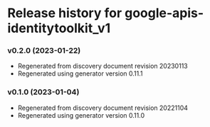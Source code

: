 # Release history for google-apis-identitytoolkit_v1

### v0.2.0 (2023-01-22)

* Regenerated from discovery document revision 20230113
* Regenerated using generator version 0.11.1

### v0.1.0 (2023-01-04)

* Regenerated from discovery document revision 20221104
* Regenerated using generator version 0.11.0

